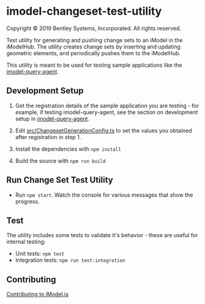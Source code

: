 # imodel-changeset-test-utility

Copyright © 2019 Bentley Systems, Incorporated. All rights reserved.

Test utility for generating and pushing change sets to an iModel in the iModelHub. The utility creates change sets by inserting and updating geometric elements, and periodically pushes them to the iModelHub.

This utility is meant to be used for testing sample applications like the [imodel-query-agent](https://github.com/imodeljs/imodel-query-agent).

## Development Setup

1. Get the registration details of the sample application you are testing - for example, if testing imodel-query-agent, see the section on development setup in [imodel-query-agent](https://github.com/imodeljs/imodel-query-agent/blob/master/README.md).

2. Edit [src/ChangesetGenerationConfig.ts](./src/ChangesetGenerationConfig.ts) to set the values you obtained after registration in step 1.

3. Install the dependencies with `npm install`

4. Build the source with `npm run build`

## Run Change Set Test Utility

* Run `npm start`. Watch the console for various messages that show the progress.

## Test

The utility includes some tests to validate it's behavior - these are useful for internal testing:

* Unit tests: `npm test`
* Integration tests: `npm run test:integration`

## Contributing

[Contributing to iModel.js](https://github.com/imodeljs/imodeljs/blob/master/CONTRIBUTING.md)
